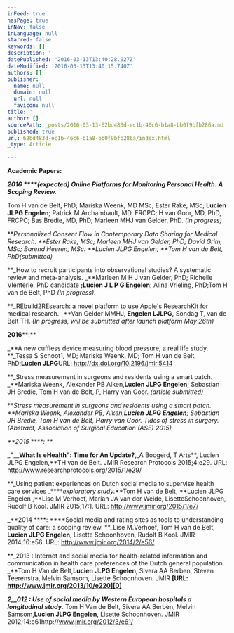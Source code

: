 ```yaml
---
inFeed: true
hasPage: true
inNav: false
inLanguage: null
starred: false
keywords: []
description: ''
datePublished: '2016-03-13T13:40:28.927Z'
dateModified: '2016-03-13T13:40:15.740Z'
authors: []
publisher:
  name: null
  domain: null
  url: null
  favicon: null
title: ''
author: []
sourcePath: _posts/2016-03-13-62bd483d-ec1b-46c6-b1a8-bb0f9bfb286a.md
published: true
url: 62bd483d-ec1b-46c6-b1a8-bb0f9bfb286a/index.html
_type: Article

---
```

**Academic Papers:**

_**2016 ****(****expected****) Online Platforms for Monitoring Personal Health: A Scoping Review.**_

Tom H van de Belt, PhD; Mariska Weenk, MD MSc; Ester Rake, MSc; **Lucien JLPG Engelen**; Patrick M Archambault, MD, FRCPC; H van Goor, MD, PhD, FRCPC; Bas Bredie, MD, PhD; Marleen MHJ van Gelder, PhD. _(in progress)_

**_Personalized Consent Flow in Contemporary Data Sharing for Medical Research. _**Ester Rake, MSc; Marleen MHJ van Gelder, PhD; David Grim, MSc; Barend Heeren, MSc. **Lucien JLPG Engelen; **Tom H van de Belt, PhD_(submitted)_

**_How to recruit participants into observational studies? A systematic review and meta-analysis. _**Marleen M H J van Gelder, PhD; Richelle Vlenterie, PhD candidate **;Lucien J L P G Engelen**; Alina Vrieling, PhD;Tom H van de Belt, PhD _(In progress)._

**_REbuild2REsearch: a novel platform to use Apple's ResearchKit for medical research. _**Van Gelder MMHJ, **Engelen LJLPG,** Sondag T, van de Belt TH. _(In progress, will be submitted after launch platform May 26th)_

**2016****:**

_**A new cuffless device measuring blood pressure, a real life study. **_Tessa S Schoot1, MD; Mariska Weenk, MD; Tom H van de Belt, PhD;**Lucien JLPG**URL: http://dx.doi.org/10.2196/jmir.5414

**_Stress measurement in surgeons and residents using a smart patch. _**Mariska Weenk, Alexander PB Alken,**Lucien JLPG Engelen**; Sebastian JH Bredie, Tom H van de Belt, P, Harry van Goor. _(article submitted)_

**_Stress measurement in surgeons and residents using a smart patch. _**Mariska Weenk, Alexander PB, Alken,**Lucien JLPG Engelen**; Sebastian JH Bredie, Tom H van de Belt, Harry van Goor. Tides of stress in surgery._(Abstract, Association of Surgical Education (ASE) 2015)_

_**2015 ****: **_

_**"**__**What Is eHealth": Time for An Update?**,_A Boogerd, T Arts**, Lucien JLPG Engelen,**TH van de Belt. JMIR Research Protocols 2015;4:e29\. URL: http://www.researchprotocols.org/2015/1/e29/

**_Using patient experiences on Dutch social media to supervise health care services _****_exploratory study._**Tom H van de Belt, **Lucien JLPG Engelen ,**Lise M Verhoef, Marian JA van der Weide, LisetteSchoonhoven, Rudolf B Kool. JMIR 2015;17:1\. URL: http://www.jmir.org/2015/1/e7/

_**2014 ****: ****Social media and rating sites as tools to understanding quality of care: a scoping review. **_Lise M.Verhoef, Tom H van de Belt, **Lucien JLPG Engelen**, Lisette Schoonhoven, Rudolf B Kool. JMIR 2014;16:e56\. URL: http://www.jmir.org/2014/2/e56/

**_2013 : Internet and social media for health-related information and communication in health care preferences of the Dutch general population. _**Tom H Van de Belt,**Lucien JLPG Engelen**, Sivera AA Berben, Steven Teerenstra, Melvin Samsom, Lisette Schoonhoven. JMIR **[URL: http://www.jmir.org/2013/10/e220][0]**

**_2__012 : Use of social media by Western European hospitals a longitudinal study_**. Tom H Van de Belt, Sivera AA Berben, Melvin Samsom,**Lucien JLPG Engelen**, Lisette Schoonhoven. JMIR 2012;14:e61http://www.jmir.org/2012/3/e61/

[0]: http://www.jmir.org/2013/10/e220